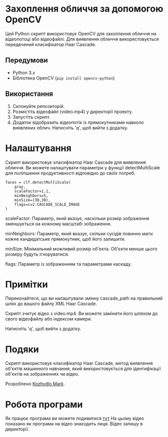 # Захоплення обличчя за допомогою OpenCV

Цей Python скрипт використовує OpenCV для захоплення обличчя на відеопотоці або відеофайлі. Для виявлення обличчя використовується передвчений класифікатор Haar Cascade.

## Передумови

- Python 3.x
- Бібліотека OpenCV (`pip install opencv-python`)

## Використання

1. Склонуйте репозиторій.
2. Розмістіть відеофайл (video.mp4) у директорії проекту.
3. Запустіть скрипт.
4. Додаток відобразить відеопотік із прямокутниками навколо виявлених облич. Натисніть 'q', щоб вийти з додатку.

# Налаштування

Скрипт використовує класифікатор Haar Cascade для виявлення обличчя. Ви можете налаштувати параметри у функції detectMultiScale для поліпшення продуктивності відповідно до своїх потреб.
```
faces = clf.detectMultiScale(
    gray,
    scaleFactor=1.1,
    minNeighbors=5,
    minSize=(30,30),
    flags=cv2.CASCADE_SCALE_IMAGE
)

```

scaleFactor: Параметр, який вказує, наскільки розмір зображення зменшується на кожному масштабі зображення.

minNeighbors: Параметр, який вказує, скільки сусідів повинно мати кожне кандидатське прямокутник, щоб його залишити.

minSize: Мінімальний можливий розмір об'єкта. Об'єкти менше цього розміру будуть ігноруватися.

flags: Параметр із зображенням та параметрами каскаду.

# Примітки

Переконайтеся, що ви налаштували змінну cascade_path на правильний шлях до вашого файлу XML Haar Cascade.

Скрипт зчитує відео з video.mp4. Ви можете замінити його шляхом до свого відеофайлу або індексом камери.

Натисніть 'q', щоб вийти з додатку.

# Подяки
Скрипт використовує класифікатор Haar Cascade, метод виявлення об'єктів машинного навчання, який використовується для ідентифікації об'єктів на зображеннях чи відео.

Розроблено [Kozhydlo Mark](https://kozhydlo.github.io/).


# Робота програми
Як працює програма ви можете подивитися [тут](https://drive.google.com/file/d/1pFNM3XBbAuQtEbunyRchS9NwQWWOsGDk/view?usp=sharing)
На цьому відео показано як програма на відео знаходить лиця.
Відео залишу в дерикторії.
